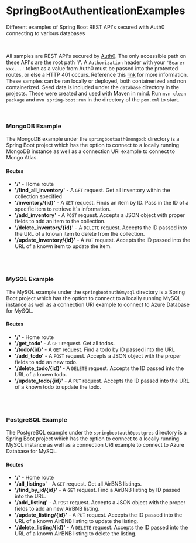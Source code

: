 # SpringBootAuthenticationExamples
Different examples of Spring Boot REST API's secured with Auth0 connecting to various databases

<br>

All samples are REST API's secured by [Auth0](https://auth0.com/). The only accessible path on these API's are the root path '/'. A `Authorization` header with your `'Bearer xxx...'` token as a value from Auth0 must be passed into the protected routes, or else a HTTP 401 occurs. Reference this [link](https://auth0.com/blog/spring-boot-authorization-tutorial-secure-an-api-java/) for more information. These samples can be ran locally or deployed, both containerized and non containerized. Seed data is included under the `database` directory in the projects. These were created and used with Maven in mind. Run `mvn clean package` and `mvn spring-boot:run` in the directory of the `pom.xml` to start.

<br>

### MongoDB Example
The MongoDB example under the `springbootauth0mongodb` directory is a Spring Boot project which has the option to connect to a locally running MongoDB instance as well as a connection URI example to connect to Mongo Atlas.

#### Routes
- <b>'/'</b> - Home route
- <b>'/find_all_inventory'</b> - A `GET` request. Get all inventory within the collection specified 
- <b>'/inventory/{id}'</b> - A `GET` request. Finds an item by ID. Pass in the ID of a specific item to retrieve it's information. 
- <b>'/add_inventory'</b> - A `POST` request. Accepts a JSON object with proper fields to add an item to the collection.
- <b>'/delete_inventory/{id}'</b> - A `DELETE` request. Accepts the ID passed into the URL of a known item to delete from the collection.
- <b>'/update_inventory/{id}'</b> - A `PUT` request. Accepts the ID passed into the URL of a known item to update the item.

<br>
<br>

### MySQL Example
The MySQL example under the `springbootauth0mysql` directory is a Spring Boot project which has the option to connect to a locally running MySQL instance as well as a connection URI example to connect to Azure Database for MySQL.

#### Routes
- <b>'/'</b> - Home route
- <b>'/get_todo'</b> - A `GET` request. Get all todos.
- <b>'/todo/{id}'</b> - A `GET` request. Find a todo by ID passed into the URL
- <b>'/add_todo'</b> - A `POST` request. Accepts a JSON object with the proper fields to add an new todo.
- <b>'/delete_todo/{id}'</b> - A `DELETE` request. Accepts the ID passed into the URL of a known todo.
- <b>'/update_todo/{id}'</b> - A `PUT` request. Accepts the ID passed into the URL of a known todo to update the todo.

<br>
<br>

### PostgreSQL Example
The PostgreSQL example under the `springbootauth0postgres` directory is a Spring Boot project which has the option to connect to a locally running MySQL instance as well as a connection URI example to connect to Azure Database for MySQL.

#### Routes
- <b>'/'</b> - Home route
- <b>'/all_listings'</b> - A `GET` request. Get all AirBNB listings.
- <b>'/find_by_id/{id}'</b> - A `GET` request. Find a AirBNB listing by ID passed into the URL.
- <b>'/add_listing'</b> - A `POST` request. Accepts a JSON object with the proper fields to add an new AirBNB listing.
- <b>'/update_listing/{id}'</b> - A `PUT` request. Accepts the ID passed into the URL of a known AirBNB listing to update the listing.
- <b>'/delete_listing/{id}'</b> - A `DELETE` request. Accepts the ID passed into the URL of a known AirBNB listing to delete the listing.
